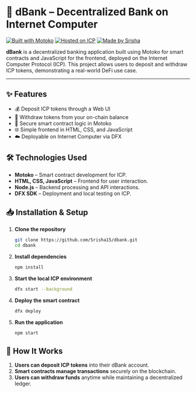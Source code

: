 

# 🏦 dBank – Decentralized Bank on Internet Computer

[![Built with Motoko](https://img.shields.io/badge/Built%20with-Motoko-blueviolet)](https://internetcomputer.org/)
[![Hosted on ICP](https://img.shields.io/badge/Hosted%20on-Internet%20Computer-orange)](https://internetcomputer.org/)
[![Made by Srisha](https://img.shields.io/badge/Made%20by-Srisha15-green)](https://github.com/Srisha15)

**dBank** is a decentralized banking application built using Motoko for smart contracts and JavaScript for the frontend, deployed on the Internet Computer Protocol (ICP). This project allows users to deposit and withdraw ICP tokens, demonstrating a real-world DeFi use case.

---

## ✨ Features

- 💰 Deposit ICP tokens through a Web UI
- 💸 Withdraw tokens from your on-chain balance
- 🔐 Secure smart contract logic in Motoko
- 🌐 Simple frontend in HTML, CSS, and JavaScript
- ☁️ Deployable on Internet Computer via DFX


## 🛠️ Technologies Used  
- **Motoko** – Smart contract development for ICP.  
- **HTML, CSS, JavaScript** – Frontend for user interaction.  
- **Node.js** – Backend processing and API interactions.  
- **DFX SDK** – Deployment and local testing on ICP.  

## 📥 Installation & Setup  
1. **Clone the repository**  
   ```bash
   git clone https://github.com/Srisha15/dbank.git
   cd dbank
   ```
2. **Install dependencies**  
   ```bash
   npm install
   ```
3. **Start the local ICP environment**  
   ```bash
   dfx start --background
   ```
4. **Deploy the smart contract**  
   ```bash
   dfx deploy
   ```
5. **Run the application**  
   ```bash
   npm start
   ```

## 🎯 How It Works  
1. **Users can deposit ICP tokens** into their dBank account.  
2. **Smart contracts manage transactions** securely on the blockchain.  
3. **Users can withdraw funds** anytime while maintaining a decentralized ledger.
   
